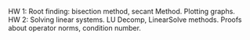 HW 1: Root finding: bisection method, secant Method. Plotting graphs. <br>
HW 2: Solving linear systems. LU Decomp, LinearSolve methods. Proofs about operator norms, condition number.
